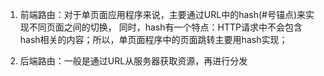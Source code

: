 1. 前端路由：对于单页面应用程序来说，主要通过URL中的hash(#号锚点)来实现不同页面之间的切换，
    同时，hash有一个特点：HTTP请求中不会包含hash相关的内容；所以，单页面程序中的页面跳转主要用hash实现；

2. 后端路由：一般是通过URL从服务器获取资源，再进行分发